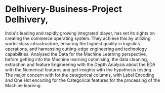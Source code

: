 # Delhivery-Business-Project Delhivery,
India's leading and rapidly growing integrated player, has set its sights on creating
the commerce operating system.
They achieve this by utilizing world-class infrastructure, ensuring the highest quality in
logistics operations, and harnessing cutting-edge engineering and technology capabilities.
Analysed the Data for the Machine Learning perspective, before getting into the Machine learning optimising, the data cleaning, extraction and feature Engineering with the Depth Analysis about the EDA with the Numerical features and get insights with the hypothesis testing.
The major concern with for the categorical columns, with Label Encoding and One Hot encoding for the Categorical features for the processing of the Machine learning.


